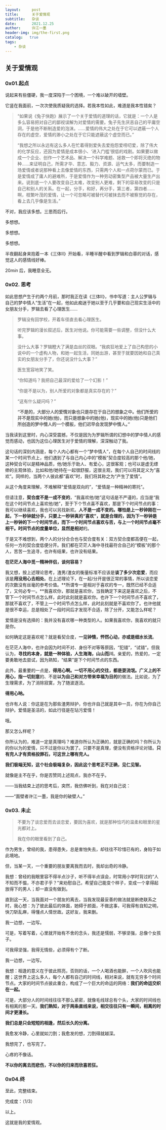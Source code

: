 ```yaml
---
layout:     post
title:      关于爱情观
subtitle:   杂谈
date:       2021.12.25
author:     许江一墨
header-img: img/the-first.png
catalog:   true
tags:
    - 杂谈
---
```


## 关于爱情观

### 0x01.起点

说起来有些僵硬，我一度深陷于一个困境，一个难以破开的墙壁。

它竖在我面前，一次次使我质疑我的选择。若我本性如此，难道是我本性错矣？

> “如果说《兔子快跑》展示了一个关于爱情的道理的话，它就是：一个人是多么容易把对自己的鄙视误解为对爱情的需要。兔子先生厌恶自己的平庸空洞，于是他不断制造爱的泡沫。……爱情的伟大之处在于它可以遮蔽一个人存在的虚空，爱情的渺小之处在于它只能遮蔽这个虚空而已。”
>
> “我想之所以永远有这么多人在忙着得到爱失去爱抱怨爱唠叨爱，除了伟大的化学反应，还因为爱情是成本很小、‘进入门槛’很低的戏剧。如果要以做成一个企业、创作一个艺术品、解决一个科学难题、拯救一个即将灭绝的物种……来证明自己，所需才华、意志、毅力、资源、运气太多，而要制造一场爱情或者说那种看上去像爱情的东西，只需两个人和一点荷尔蒙而已。于是爱情成了庸人的避难所，于是爱情作为一种劳动密集型产品被大量生产出来。说到底一个人要改变自己太难，改变别人更难，剩下的容易改变的只是自己和别人的关系。在一起，分手，和好，再分手，第三者，第四者……啊，枝繁叶茂的爱情，让一个可忽略可被替代可被抹去而不被察觉的存在，看上去几乎像是生活。”

不对，我应该多想。三思而后行。

多想想。

多想想。

多想想。

半夜翻起身来抱着一本《三体Ⅱ》开始看，半睡半醒中看到罗辑和白蓉的对话，感觉这人的感情线好棒。

$20min$ 后，我睡意全无。

### 0x02. 思考

如此思想产生于约两个月前，那时我正在读《三体Ⅱ》，书中写道：主人公罗辑与自己的梦中情人“生活”在一起，他如此痴迷于她以至于几乎要和自己现实生活中的女朋友分手，罗辑去看了心理医生......

> 罗辑没有回学校，开着车径直去看心理医生。
>
> 听完罗辑的漫长叙述后，医生对他说。你可能需要一些调整，但没什么大事。
>
> 没什么大事？罗辑瞪大了满是血丝的双眼。“我疯狂地爱上了自己构思的小说中的一个虚构人物，和她一起生活，同她出游，甚至于就要因她和自己真实的女朋友分手了，你还说没什么大事？”
>
> 医生宽容地笑了笑。
>
> “你知道吗？我把自己最深的爱给了一个幻影！”
>
> “你是不是以为，别人所爱的对象都是真实存在的？”
>
> “这有什么疑问吗？”
>
> **“不是的，大部分人的爱情对象也只是存在于自己的想象之中。他们所爱的并不是现实中的她(他)，而只是想象中的她(他)，现实中的她(他)只是他们所创造的梦中情人的一个模板，他们迟早会发现梦中情人。”**

当我读到这里时，内心深受震撼，不仅是因为为罗辑所谓的幻想中的梦中情人的感觉而感动，也因为这位心理医生对于爱情的理解，深深触动了我。

这句话的深刻内涵是，每个人内心都有一个“梦中情人”，在每个人自己的时间线的某一个时间节点上，他们遇到了与自己内心中的“模板”契合度较高的那个他/她，这种契合可以是精神品质，他/她乐于助人、有爱心，这很客观；也可以是虚无缥缈的主观体验，比如和他/她待在一起很舒服，这很主观，我们可以将其定义为“喜欢”。同样的，当两个人彼此都“喜欢”时，我们将其称之为“产生了爱情”。

从这个角度来理解，不难解释“爱情是双向的”，“爱情是一种精神的寄托”。

但请注意，**契合度不是一成不变的**，“我喜欢他/她”这句话是不严谨的，应当是“我在这个时间节点上喜欢他/她”，至于下个节点喜不喜欢，那是下个时间节点的事：我可以继续喜欢，我也可以另找新欢。**人不是一成不变的。**哪怕是上一秒钟刚在一起，下一秒钟就分手，只要上一秒钟真的“喜欢”，就是合理的，因为下一秒钟是上一秒钟的下一个时间节点，而下一个时间节点喜欢与否，与上一个时间节点毫不相干。时间节点的度量单位，显然是**相对**的。

于是又不难想到，两个人的分分合合也与契合度有关：双方契合度都高便在一起，任何一方的契合度低便分开。我们都在茫茫人海中寻找最符合自己的“模板”的那个人，苦苦一生追寻，也许有结果，也许没有结果。

**在茫茫人海中觅一精神伴侣，谈何容易？**

我又想，按上述理论思考，渣男/渣女的衡量标准不应该是**谈了多少次恋爱**，而应该是**用没用心去相处**。在上述理论下，在一起/分开是很正常的事情，所以谈恋爱的次数没有丝毫的参考价值。**所谓专一是相对于喜欢的专一，既然已经不合适了，又何必专一。**我喜欢你，那就是喜欢你，当我确定下来这是喜欢之后，不管下一个时间节点怎么样，此时此刻就是喜欢你。也许下一个时间节点不喜欢了，那就不喜欢了，不管上一个时间节点怎么样，此时此刻就是不喜欢你了。也许他就是很不幸运，总是相处了一段时间后才发现不合适，除了分开，又能怎么样呢？

爱情是没有选择的：我并没有喜欢哪一种类型的人。如果我喜欢你，我喜欢的就只是你。

如何确定这是喜欢呢？就是看契合度，**一见钟情，怦然心动，亦或是细水长流**。

在茫茫人海中，也许会因为时间不对、身份不对等等原因，“犯错”，“试错”。但我认为，**寻找的本身，就是一种体验，人生海海，山山而川**。亲爱的，热爱的，一定要勇敢地去尝试，因为熟知，“结果”是下个时间节点的东西。

此外，最重要的一点是，**得用心啊。**一切不用心的交往，都是耍流氓。广义上的不用心，指一切**刻意**的、不是**以为自己和对方带来幸福为目的**的做法。比如说，为了生理需求，为了消除寂寞，为了随波逐流。

**得用心呐。**

也许有人说：你这是在为那些渣男辩护，你也许自己就是其中一员，你在为你自己辩护。爱情是圣洁的，如此行径是在玷污爱情！

哦。

那又怎么样呢？

你所认为的，难道一定是真理吗？难道你所认为正确的，就是正确的吗？你所认为的你以为的爱情，只不过是你以为罢了。只要不是真理，便没有资格评论对错。**只有完人才有资格投罪石，可这世上哪有完人。**

**我们极端无知，这个社会极端复杂，因此这个思考正不正确，见仁见智。**

就像是主不在乎，你是否赞同上述观点，我亦不在乎。

——当我结束上述的思考后，突然，我仿佛听到，我在对自己说：

——“面壁者许江一墨，我是你的破壁人。”

### 0x03. 未止

> 不要为了谈恋爱而去谈恋爱，要因为喜欢，就是那种恰巧的温柔和眼里的星光都对上。
>
> 我在你的眼里看到了自己。

作为男生，曾经的我，患得患失，总是害怕失去，却往往不珍惜已有的，身陷于如此境地。

但，当某一天，一个重要的朋友要离我而去时，我却出奇的冷静。

我想：曾经的我眼里容不得半点沙子，听不得半点误会，时常用小学时背过的“人不知而不愠，不亦君子乎？”来劝慰自己，希望自己能变个样子，变成一个拿得起放得下的男人；却一直没有做到。

直到这一天，当我面对一个朋友的离去，当我发现最妥善的做法就是断绝联系之时，我心想：为了彼此最后的体面，她碍于颜面，不做这事，可我得有自知之明，快刀斩乱麻，得懂点人情世故。这好友，我来删。

我一边想，一边写。

可是，写着写着，心里就开始有不舍的念头，我还是懦弱，不够坚强，总像个女孩子。

可我得坚强，我得无情些，必须得有个了断。

我一边想，一边写。

我想：相逢的意义在于彼此照亮，否则的话，一个人喝酒也能醉，一个人吹风也能醒；这世界上这么多人，每个人都有自己的时间线，相对来说，就有无穷多个时间节点。大家的时间节点彼此重合，构成了一个巨大的命运的网络：**我们的命运交织在一起。**

可是，大部分人的时间线往往不那么紧密，就像毛线球总有个头，大家的时间线也有相离的那一天。**我们熟知，对于两条直线来说，相交往往只有一瞬间，相离的时间才更漫长。**

**我们总是只会短短的相逢，然后长久的分离。**

我愈发冷静，心里就如刀割；我愈发的想，刀割得就越深。

我想完了，也写完了。

心疼的不像话。

**不以你的离去而悲伤，不以你的归来而欣喜若狂。**

### 0x04.终

至此，完整结束。

完成度：（1/3）


以上。

这就是我的爱情观。
